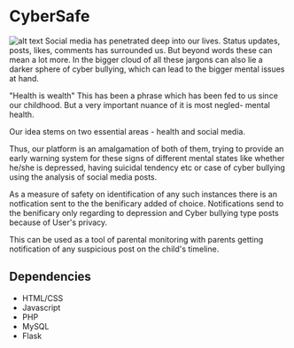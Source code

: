 # CyberSafe

![alt text](http://heyjess.com/wp-content/uploads/2014/09/CSID-cyberSAFE-logo2.png)
Social media has penetrated deep into our lives. Status updates, posts, likes, comments has surrounded us. But beyond words these can mean a lot more. In the bigger cloud of all these jargons can also lie a darker sphere of cyber bullying, which can lead to the bigger mental issues at hand.

"Health is wealth"
This has been a phrase which has been fed to us since our childhood. But a very important nuance of it is most negled- mental health.

Our idea stems on two essential areas - health and social media.

Thus, our platform is an amalgamation of both of them, trying to provide an early warning system for these signs of different mental states like whether he/she is depressed, having suicidal tendency etc or case of cyber bullying using the analysis of social media posts.

As a measure of safety on identification of any such instances there is an notfication sent to the the benificary added of choice.
Notifications send to the benificary only regarding to depression and Cyber bullying type posts because of User's privacy.

This can be used as a tool of parental monitoring with parents getting notification of any suspicious post on the child's timeline.

## Dependencies
- HTML/CSS
- Javascript
- PHP
- MySQL
- Flask

